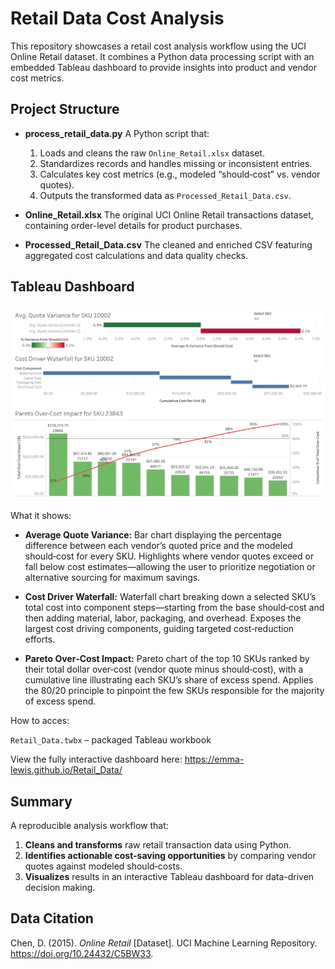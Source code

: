 # Retail Data Cost Analysis

This repository showcases a retail cost analysis workflow using the UCI Online Retail dataset. It combines a Python data processing script with an embedded Tableau dashboard to provide insights into product and vendor cost metrics.

## Project Structure

* **process\_retail\_data.py**
  A Python script that:

  1. Loads and cleans the raw `Online_Retail.xlsx` dataset.
  2. Standardizes records and handles missing or inconsistent entries.
  3. Calculates key cost metrics (e.g., modeled “should‑cost” vs. vendor quotes).
  4. Outputs the transformed data as `Processed_Retail_Data.csv`.

* **Online\_Retail.xlsx**
  The original UCI Online Retail transactions dataset, containing order-level details for product purchases.

* **Processed\_Retail\_Data.csv**
  The cleaned and enriched CSV featuring aggregated cost calculations and data quality checks.

## Tableau Dashboard

![Dashboard Preview](tableau_dashboard/preview.png)

What it shows:

* **Average Quote Variance:** Bar chart displaying the percentage difference between each vendor’s quoted price and the modeled should‑cost for every SKU. Highlights where vendor quotes exceed or fall below cost estimates—allowing the user to prioritize negotiation or alternative sourcing for maximum savings.

* **Cost Driver Waterfall:** Waterfall chart breaking down a selected SKU’s total cost into component steps—starting from the base should‑cost and then adding material, labor, packaging, and overhead. Exposes the largest cost driving components, guiding targeted cost‑reduction efforts.

* **Pareto Over‑Cost Impact:** Pareto chart of the top 10 SKUs ranked by their total dollar over‑cost (vendor quote minus should‑cost), with a cumulative line illustrating each SKU’s share of excess spend. Applies the 80/20 principle to pinpoint the few SKUs responsible for the majority of excess spend.

How to acces:

`Retail_Data.twbx` – packaged Tableau workbook

View the fully interactive dashboard here:
https://emma-lewis.github.io/Retail_Data/

## Summary

A reproducible analysis workflow that:

1. **Cleans and transforms** raw retail transaction data using Python.
2. **Identifies actionable cost-saving opportunities** by comparing vendor quotes against modeled should‑costs.
3. **Visualizes** results in an interactive Tableau dashboard for data-driven decision making.

## Data Citation

Chen, D. (2015). *Online Retail* [Dataset]. UCI Machine Learning Repository. https://doi.org/10.24432/C5BW33.
